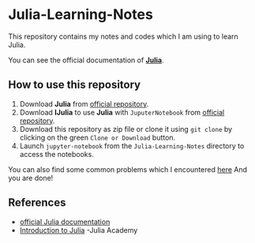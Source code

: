 # Julia-Learning-Notes
This repository contains my notes and codes which I  am using to learn Julia.

You can see the official documentation of [**Julia**](https://docs.julialang.org).
## How to use this repository
1. Download **Julia** from [official repository](https://github.com/JuliaLang/julia).
2. Download **IJulia** to use **Julia** with `JuputerNotebook` from [official repository](https://github.com/JuliaLang/IJulia.jl).
3. Download this repository as zip file or clone it using `git clone` by clicking on the green `Clone or Download` button.
4. Launch `jupyter-notebook` from the `Julia-Learning-Notes` directory to access the notebooks.

You can also find some common problems which I encountered [here](Problems%20encountered%20and%20solved.md)
And you are done!

## References
* [official Julia documentation](https://docs.julialang.org/)
* [Introduction to Julia](https://juliaacademy.com/p/intro-to-julia) -Julia Academy
